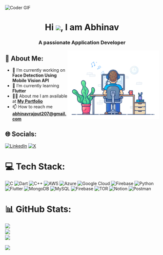 <img alt="Coder GIF"  src="https://user-images.githubusercontent.com/74038190/215768208-3bf3dda8-eeea-40ee-a58b-f5ac529685bf.gif" />

<h1 align="center">Hi <img src="https://raw.githubusercontent.com/MartinHeinz/MartinHeinz/master/wave.gif" width="30px">, I am Abhinav</h1>

<h3 align="center">A passionate Application Developer</h3>

<img align = "right" alt = "coding"  width = "300" src = "https://raw.githubusercontent.com/SupianIDz/SupianIDz/main/coding.gif">

## 💫 About Me:
- 🔭 I’m currently working on **Face Detection Using Mobile Vision API**
- 🌱 I’m currently learning **Flutter**
- 👨‍💻 About me I am available at **[My Portfolio](abhinavrajput.netlify.app)**
- 📫 How to reach me **abhinavrajput207@gmail.com**


## 🌐 Socials:
[![LinkedIn](https://img.shields.io/badge/LinkedIn-%230077B5.svg?logo=linkedin&logoColor=white)](https://www.linkedin.com/in/iabhinavrajput/) [![X](https://img.shields.io/badge/X-black.svg?logo=X&logoColor=white)](https://x.com/iabhinavrajput) 

# 💻 Tech Stack:
![C](https://img.shields.io/badge/c-%2300599C.svg?style=for-the-badge&logo=c&logoColor=white) ![Dart](https://img.shields.io/badge/dart-%230175C2.svg?style=for-the-badge&logo=dart&logoColor=white) ![C++](https://img.shields.io/badge/c++-%2300599C.svg?style=for-the-badge&logo=c%2B%2B&logoColor=white) ![AWS](https://img.shields.io/badge/AWS-%23FF9900.svg?style=for-the-badge&logo=amazon-aws&logoColor=white) ![Azure](https://img.shields.io/badge/azure-%230072C6.svg?style=for-the-badge&logo=microsoftazure&logoColor=white) ![Google Cloud](https://img.shields.io/badge/GoogleCloud-%234285F4.svg?style=for-the-badge&logo=google-cloud&logoColor=white) ![Firebase](https://img.shields.io/badge/firebase-%23039BE5.svg?style=for-the-badge&logo=firebase) ![Python](https://img.shields.io/badge/python-3670A0?style=for-the-badge&logo=python&logoColor=ffdd54) ![Flutter](https://img.shields.io/badge/Flutter-%2302569B.svg?style=for-the-badge&logo=Flutter&logoColor=white) ![MongoDB](https://img.shields.io/badge/MongoDB-%234ea94b.svg?style=for-the-badge&logo=mongodb&logoColor=white) ![MySQL](https://img.shields.io/badge/mysql-%2300000f.svg?style=for-the-badge&logo=mysql&logoColor=white) ![Firebase](https://img.shields.io/badge/Firebase-039BE5?style=for-the-badge&logo=Firebase&logoColor=white) ![TOR](https://img.shields.io/badge/tor-%237E4798.svg?style=for-the-badge&logo=tor-project&logoColor=white) ![Notion](https://img.shields.io/badge/Notion-%23000000.svg?style=for-the-badge&logo=notion&logoColor=white) ![Postman](https://img.shields.io/badge/Postman-FF6C37?style=for-the-badge&logo=postman&logoColor=white)
# 📊 GitHub Stats:
![](https://github-readme-stats.vercel.app/api?username=iabhinavrajput&theme=nightowl&hide_border=false&include_all_commits=false&count_private=false)<br/>
![](https://github-readme-streak-stats.herokuapp.com/?user=iabhinavrajput&theme=nightowl&hide_border=false)<br/>
![](https://github-readme-stats.vercel.app/api/top-langs/?username=iabhinavrajput&theme=nightowl&hide_border=false&include_all_commits=false&count_private=false&layout=compact)

<!--
## 🏆 GitHub Trophies
![](https://github-profile-trophy.vercel.app/?username=iabhinavrajput&theme=radical&no-frame=false&no-bg=true&margin-w=4)

### ✍️ Random Dev Quote
![](https://quotes-github-readme.vercel.app/api?type=horizontal&theme=radical)

### 😂 Random Dev Meme
<img src='https://randommeme-five.vercel.app/' style="height: 400px;"/>

--->
[![](https://visitcount.itsvg.in/api?id=iabhinavrajput&label=Profile%20Views&color=3&pretty=true)](https://visitcount.itsvg.in)
<!-- Proudly created with GPRM ( https://gprm.itsvg.in ) -->

